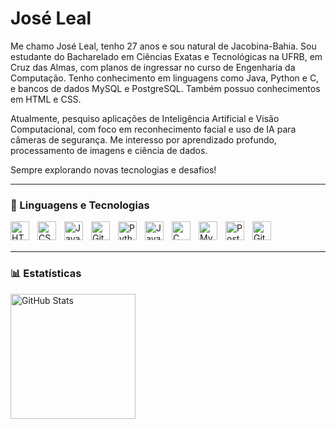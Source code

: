 # José Leal

Me chamo José Leal, tenho 27 anos e sou natural de Jacobina-Bahia. Sou estudante do Bacharelado em Ciências Exatas e Tecnológicas na UFRB, em Cruz das Almas, com planos de ingressar no curso de Engenharia da Computação. Tenho conhecimento em linguagens como Java, Python e C, e bancos de dados MySQL e PostgreSQL. Também possuo conhecimentos em HTML e CSS.

Atualmente, pesquiso aplicações de Inteligência Artificial e Visão Computacional, com foco em reconhecimento facial e uso de IA para câmeras de segurança. Me interesso por aprendizado profundo, processamento de imagens e ciência de dados.

Sempre explorando novas tecnologias e desafios!

---

### 🤖 Linguagens e Tecnologias

<img 
    align="left" 
    alt="HTML"
    title="HTML" 
    width="30px" 
    style="padding-right: 10px;" 
    src="https://cdn.jsdelivr.net/gh/devicons/devicon@latest/icons/html5/html5-original.svg" 
/>
<img 
    align="left" 
    alt="CSS" 
    title="CSS"
    width="30px" 
    style="padding-right: 10px;" 
    src="https://cdn.jsdelivr.net/gh/devicons/devicon@latest/icons/css3/css3-original.svg" 
/>
<img 
    align="left" 
    alt="JavaScript" 
    title="JavaScript"
    width="30px" 
    style="padding-right: 10px;" 
    src="https://cdn.jsdelivr.net/gh/devicons/devicon@latest/icons/javascript/javascript-original.svg" 
/>
<img 
    align="left" 
    alt="Git" 
    title="Git"
    width="30px" 
    style="padding-right: 10px;" 
    src="https://cdn.jsdelivr.net/gh/devicons/devicon@latest/icons/git/git-original.svg" 
/>
<img 
    align="left" 
    alt="Python" 
    title="Python"
    width="30px" 
    style="padding-right: 10px;" 
    src="https://cdn.jsdelivr.net/gh/devicons/devicon@latest/icons/python/python-original.svg" 
/>
<img 
    align="left" 
    alt="Java" 
    title="Java"
    width="30px" 
    style="padding-right: 10px;" 
    src="https://cdn.jsdelivr.net/gh/devicons/devicon@latest/icons/java/java-original.svg" 
/>
<img 
    align="left" 
    alt="C" 
    title="C"
    width="30px" 
    style="padding-right: 10px;" 
    src="https://cdn.jsdelivr.net/gh/devicons/devicon@latest/icons/c/c-original.svg" 
/>

<img
    align="left" 
    alt="MySQL" 
    title="MySQL"
    width="30px" 
    style="padding-right: 10px;" 
    src="https://cdn.jsdelivr.net/gh/devicons/devicon@latest/icons/mysql/mysql-original.svg" />


<img
    align="left" 
    alt="Postgress" 
    title="Postgress"
    width="30px" 
    style="padding-right: 10px;"              
    src="https://cdn.jsdelivr.net/gh/devicons/devicon@latest/icons/postgresql/postgresql-original.svg" />

<img 
align="left" 
alt="GitHub" 
title="GitHub"
width="30px" 
style="padding-right: 10px;"
src="https://cdn.jsdelivr.net/gh/devicons/devicon@latest/icons/github/github-original.svg" />
                              
<br/>
<br/>

---

### 📊 Estatísticas


<img 
      align="left" 
      alt="GitHub Stats" 
      height="200" 
      src="https://github-readme-stats.vercel.app/api/top-langs/?username=lealnetoo&theme=dark&layout=compact&custom_title=Tecnologias&langs_count=9" 
/>
